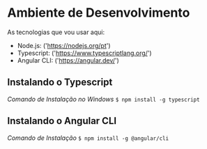 # Ambiente de Desenvolvimento
As tecnologias que vou usar aqui:
- Node.js: ('https://nodejs.org/pt')
- Typescript: ('https://www.typescriptlang.org/')
- Angular CLI: ('https://angular.dev/')

## Instalando o Typescript
*Comando de Instalação no Windows*
`$ npm install -g typescript`

## Instalando o Angular CLI
*Comando de Instalação*
`$ npm install -g @angular/cli`

